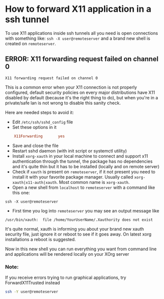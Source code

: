 # How to forward X11 application in a ssh tunnel
To use X11 applications inside ssh tunnels all you need is open connections with something like:
`ssh -X user@remoteserver` and a brand new shell is created on `remoteserver`.

## ERROR: X11 forwarding request failed on channel 0
`X11 forwarding request failed on channel 0`

This is a common error when your X11 connection is not properly configured, default security policies on every major
distributions have X11 disabled by default (because it's the right thing to do), but when you're in a private/safe lan
is not wrong to disable this sanity check.

Here are needed steps to avoid it:
- Edit `/etc/ssh/sshd_config` file
- Set these options in it
```conf
    X11Forwarding       yes
```
- Save and close the file
- Restart sshd daemon (with init script or systemctl utility)
- Install `xorg-xauth` in your local machine to connect and support x11 authentication through the tunnel, the package
  has no dependencies and it's quite thin but it has to be installed (locally and on remote server)
- Check if `xauth` is present on `remoteserver`, if it not present you need to install it with your favorite package
  manager. Usually called `xorg-xauth|x11-auth|xauth`. Most common name is `xorg-xauth`.
- Open a new shell from `localhost` to `remoteserver` with a command like this one:
```
ssh -X user@remoteserver
```
- First time you log into `remoteserver` you may see an output message like
```
/usr/bin/xauth:  file /home/YourUserName/.Xauthority does not exist
```
  It's quite normal, xauth is informing you about your brand new xauth security file, just ignore it or reboot to see if
  it goes away. On latest xorg installations a reboot is suggested.

Now in this new shell you can run everything you want from command line and applications will be rendered locally on your
XOrg server

### Note:
If you receive errors trying to run graphical applications, try ForwardX11Trusted instead
```sh
ssh -Y user@remoteserver
```
